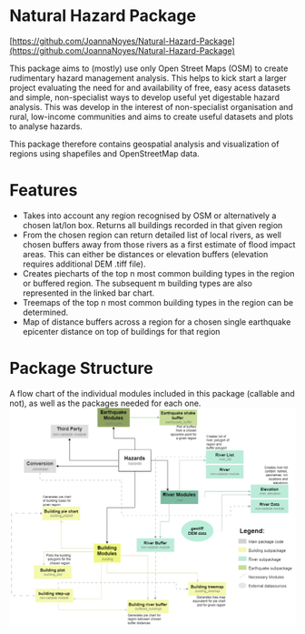 # Natural Hazard Package
[https://github.com/JoannaNoyes/Natural-Hazard-Package](https://github.com/JoannaNoyes/Natural-Hazard-Package)

This package aims to (mostly) use only Open Street Maps (OSM) to create rudimentary hazard management analysis. This helps to kick start a larger project evaluating the need for and availability of free, easy acess datasets and simple, non-specialist ways to develop useful yet digestable hazard analysis. This was develop in the interest of non-specialist organisation and rural, low-income communities and aims to create useful datasets and plots to analyse hazards. 


This package therefore contains geospatial analysis and visualization of regions using shapefiles and OpenStreetMap data.

# Features
- Takes into account any region recognised by OSM or alternatively a chosen lat/lon box. Returns all buildings recorded in that given region
- From the chosen region can return detailed list of local rivers, as well chosen buffers away from those rivers as a first estimate of flood impact areas. This can either be distances or elevation buffers (elevation requires additional DEM .tiff file).
- Creates piecharts of the top n most common building types in the region or buffered region. The subsequent m building types are also represented in the linked bar chart.
- Treemaps of the top n most common building types in the region can be determined.
- Map of distance buffers across a region for a chosen single earthquake epicenter distance on top of buildings for that region

# Package Structure
A flow chart of the individual modules included in this package (callable and not), as well as the packages needed for each one.
![Flow chart of the package structure](package_layout.drawio.png) 
